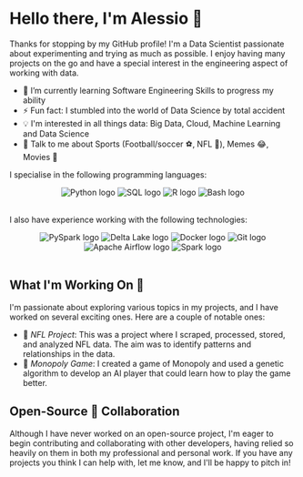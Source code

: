 # Hello there, I'm Alessio 👋

Thanks for stopping by my GitHub profile! I'm a Data Scientist passionate about experimenting and trying as much as possible. I enjoy having many projects on the go and have a special interest in the engineering aspect of working with data.

- 🌱 I’m currently learning Software Engineering Skills to progress my ability
- ⚡ Fun fact: I stumbled into the world of Data Science by total accident
- 💡 I'm interested in all things data: Big Data, Cloud, Machine Learning and Data Science
- 💬 Talk to me about Sports (Football/soccer ⚽, NFL 🏈), Memes 😂, Movies 🎥

I specialise in the following programming languages:
<div align="center">
  <img src="https://img.shields.io/badge/Python-3776AB?style=flat&logo=python&logoColor=white" alt="Python logo" />
  <img src="https://img.shields.io/badge/SQL-4479A1?style=flat&logo=sql&logoColor=white" alt="SQL logo" />
  <img src="https://img.shields.io/badge/R-276DC3?style=flat&logo=r&logoColor=white" alt="R logo" />
  <img src="https://img.shields.io/badge/Bash-4EAA25?style=flat&logo=gnu-bash&logoColor=white" alt="Bash logo" />
</div>
<br/>
  
I also have experience working with the following technologies:
<div align="center">
  <img src="https://img.shields.io/badge/PySpark-E25A1C?style=flat&logo=apache-spark&logoColor=white" alt="PySpark logo" />
  <img src="https://img.shields.io/badge/Delta Lake-02569B?style=flat&logo=apache&logoColor=white" alt="Delta Lake logo" />
  <img src="https://img.shields.io/badge/Docker-2496ED?style=flat&logo=docker&logoColor=white" alt="Docker logo" />
  <img src="https://img.shields.io/badge/Git-F05032?style=flat&logo=git&logoColor=white" alt="Git logo" />
  <img src="https://img.shields.io/badge/Apache Airflow-017CEE?style=flat&logo=apache-airflow&logoColor=white" alt="Apache Airflow logo" />
  <img src="https://img.shields.io/badge/Spark-E25A1C?style=flat&logo=apache-spark&logoColor=white" alt="Spark logo" />
</div>
<br/>

## What I'm Working On 🔭

I'm passionate about exploring various topics in my projects, and I have worked on several exciting ones. Here are a couple of notable ones:

- 🏈 *NFL Project*: This was a project where I scraped, processed, stored, and analyzed NFL data. The aim was to identify patterns and relationships in the data.
- 🎩 *Monopoly Game*: I created a game of Monopoly and used a genetic algorithm to develop an AI player that could learn how to play the game better.

## Open-Source 📖 Collaboration

Although I have never worked on an open-source project, I'm eager to begin contributing and collaborating with other developers, having relied so heavily on them in both my professional and personal work. If you have any projects you think I can help with, let me know, and I'll be happy to pitch in!
